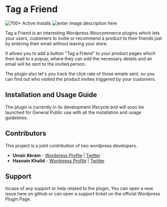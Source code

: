 # Tag a Friend 
![700+ Active Installs](https://img.shields.io/badge/Active%20Installs-700+-green)  ![enter image description here](https://img.shields.io/badge/Contributors-2-blue)

Tag a Friend is an interesting Wordpress Woocommerce plugins which lets your users, customers to invite or recommend a product to their friends just by entering their email without leaving your store.

It allows you to add a button "Tag a Friend" to your product pages which then lead to a popup, where they can add the necessary details and an email will be sent to the invited person.

The plugin also let's you track the click rate of those emails sent, so you can find out who visited the product invites triggered by your customers.


## Installation and Usage Guide

The plugin is currently in its development lifecycle and will soon be launched for General Public use with all the installation and usage guidelines.

## Contributors
This project is a joint contribution of two wordpress developers.

 - **Umair Akram**  - [Wordpress Profile](https://profiles.wordpress.org/meumairakram/)   |  [Twitter](https://twitter.com/meumairakram)
 - **Hasnain Khalid**  -  [Wordpress Profile](https://profiles.wordpress.org/hasnaink007/)  | [Twitter](https://twitter.com/ch_hasnain_k)

## Support

Incase of any support or help related to the plugin, You can open a new issue here on github or can open a support ticket on the official Wordpress Plugin Page. 
